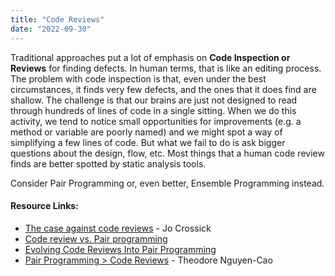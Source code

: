 ```yaml
---
title: "Code Reviews"
date: "2022-09-30"
---
```


Traditional approaches put a lot of emphasis on **Code Inspection or Reviews** for finding defects. In human terms, that is like an editing process. The problem with code inspection is that, even under the best circumstances, it finds very few defects, and the ones that it does find are shallow. The challenge is that our brains are just not designed to read through hundreds of lines of code in a single sitting. When we do this activity, we tend to notice small opportunities for improvements (e.g. a method or variable are poorly named) and we might spot a way of simplifying a few lines of code. But what we fail to do is ask bigger questions about the design, flow, etc. Most things that a human code review finds are better spotted by static analysis tools.

Consider Pair Programming or, even better, Ensemble Programming instead.

#### Resource Links:

- [The case against code reviews](https://www.jocrossick.com/blog/no-code-reviews.html) - Jo Crossick
- [Code review vs. Pair programming](https://jbenckhuijsen.blogspot.com/2021/03/code-review-vs-pair-programming.html)
- [Evolving Code Reviews Into Pair Programming](https://focusedlabs.io/blog/evolving-code-reviews-into-pair-programming)
- [Pair Programming > Code Reviews](https://theo.posthaven.com/pair-programming-code-reviews) - Theodore Nguyen-Cao

